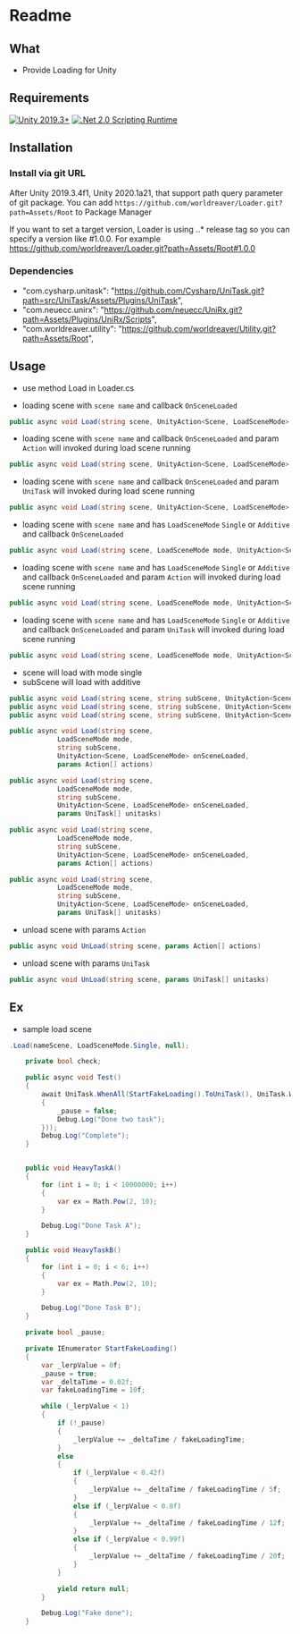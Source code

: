 # Readme

## What

- Provide Loading for Unity

## Requirements
[![Unity 2019.3+](https://img.shields.io/badge/unity-2019.3+-brightgreen.svg?style=flat&logo=unity&cacheSeconds=2592000)](https://unity3d.com/get-unity/download/archive)
[![.Net 2.0 Scripting Runtime](https://img.shields.io/badge/.NET-2.0-blueviolet.svg?style=flat&cacheSeconds=2592000)](https://docs.unity3d.com/2019.1/Documentation/Manual/ScriptingRuntimeUpgrade.html)

## Installation

### Install via git URL

After Unity 2019.3.4f1, Unity 2020.1a21, that support path query parameter of git package. You can add `https://github.com/worldreaver/Loader.git?path=Assets/Root` to Package Manager

If you want to set a target version, Loader is using *.*.* release tag so you can specify a version like #1.0.0. For example https://github.com/worldreaver/Loader.git?path=Assets/Root#1.0.0

### Dependencies

- "com.cysharp.unitask": "https://github.com/Cysharp/UniTask.git?path=src/UniTask/Assets/Plugins/UniTask",
- "com.neuecc.unirx": "https://github.com/neuecc/UniRx.git?path=Assets/Plugins/UniRx/Scripts",
- "com.worldreaver.utility": "https://github.com/worldreaver/Utility.git?path=Assets/Root",

## Usage

- use method Load in Loader.cs

- loading scene with `scene name` and callback `OnSceneLoaded`
```csharp
public async void Load(string scene, UnityAction<Scene, LoadSceneMode> onSceneLoaded)
```

- loading scene with `scene name` and callback `OnSceneLoaded` and param `Action` will invoked during load scene running
```csharp
public async void Load(string scene, UnityAction<Scene, LoadSceneMode> onSceneLoaded, params Action[] actions)
```

- loading scene with `scene name` and callback `OnSceneLoaded` and param `UniTask` will invoked during load scene running
```csharp
public async void Load(string scene, UnityAction<Scene, LoadSceneMode> onSceneLoaded, params UniTask[] unitasks)
```

- loading scene with `scene name` and has `LoadSceneMode` `Single` or `Additive` and callback `OnSceneLoaded`
```csharp
public async void Load(string scene, LoadSceneMode mode, UnityAction<Scene, LoadSceneMode> onSceneLoaded)
```

- loading scene with `scene name` and has `LoadSceneMode` `Single` or `Additive` and callback `OnSceneLoaded` and param `Action` will invoked during load scene running
```csharp
public async void Load(string scene, LoadSceneMode mode, UnityAction<Scene, LoadSceneMode> onSceneLoaded, params Action[] actions)
```

- loading scene with `scene name` and has `LoadSceneMode` `Single` or `Additive` and callback `OnSceneLoaded` and param `UniTask` will invoked during load scene running
```csharp
public async void Load(string scene, LoadSceneMode mode, UnityAction<Scene, LoadSceneMode> onSceneLoaded, params UniTask[] unitasks)
```

- scene will load with mode single
- subScene will load with additive
```csharp
public async void Load(string scene, string subScene, UnityAction<Scene, LoadSceneMode> onSceneLoaded)
public async void Load(string scene, string subScene, UnityAction<Scene, LoadSceneMode> onSceneLoaded, params Action[] actions)
public async void Load(string scene, string subScene, UnityAction<Scene, LoadSceneMode> onSceneLoaded, params UniTask[] unitasks)

public async void Load(string scene,
            LoadSceneMode mode,
            string subScene,
            UnityAction<Scene, LoadSceneMode> onSceneLoaded,
            params Action[] actions)

public async void Load(string scene,
            LoadSceneMode mode,
            string subScene,
            UnityAction<Scene, LoadSceneMode> onSceneLoaded,
            params UniTask[] unitasks)

public async void Load(string scene,
            LoadSceneMode mode,
            string subScene,
            UnityAction<Scene, LoadSceneMode> onSceneLoaded,
            params Action[] actions)

public async void Load(string scene,
            LoadSceneMode mode,
            string subScene,
            UnityAction<Scene, LoadSceneMode> onSceneLoaded,
            params UniTask[] unitasks)
```

- unload scene with params `Action`
```csharp
public async void UnLoad(string scene, params Action[] actions)
```

- unload scene with params `UniTask`
```csharp
public async void UnLoad(string scene, params UniTask[] unitasks)
```


## Ex

- sample load scene
```csharp
.Load(nameScene, LoadSceneMode.Single, null);
```

```csharp
    private bool check;

    public async void Test()
    {
        await UniTask.WhenAll(StartFakeLoading().ToUniTask(), UniTask.WhenAll(UniTask.Run(HeavyTaskA), UniTask.Run(HeavyTaskB)).ContinueWith(() =>
        {
            _pause = false;
            Debug.Log("Done two task");
        }));
        Debug.Log("Complete");
    }


    public void HeavyTaskA()
    {
        for (int i = 0; i < 10000000; i++)
        {
            var ex = Math.Pow(2, 10);
        }

        Debug.Log("Done Task A");
    }

    public void HeavyTaskB()
    {
        for (int i = 0; i < 6; i++)
        {
            var ex = Math.Pow(2, 10);
        }

        Debug.Log("Done Task B");
    }

    private bool _pause;

    private IEnumerator StartFakeLoading()
    {
        var _lerpValue = 0f;
        _pause = true;
        var _deltaTime = 0.02f;
        var fakeLoadingTime = 10f;

        while (_lerpValue < 1)
        {
            if (!_pause)
            {
                _lerpValue += _deltaTime / fakeLoadingTime;
            }
            else
            {
                if (_lerpValue < 0.42f)
                {
                    _lerpValue += _deltaTime / fakeLoadingTime / 5f;
                }
                else if (_lerpValue < 0.8f)
                {
                    _lerpValue += _deltaTime / fakeLoadingTime / 12f;
                }
                else if (_lerpValue < 0.99f)
                {
                    _lerpValue += _deltaTime / fakeLoadingTime / 20f;
                }
            }

            yield return null;
        }

        Debug.Log("Fake done");
    }
```


